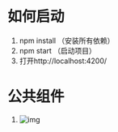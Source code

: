 # 如何启动

1. npm install （安装所有依赖） 
2. npm start   （启动项目）
3. 打开http://localhost:4200/



# 公共组件

1. ![img](https://github.hpe.com/FoxCloud/html-css/blob/feature_less/lib/readme-img/page-component.png?raw=true)

